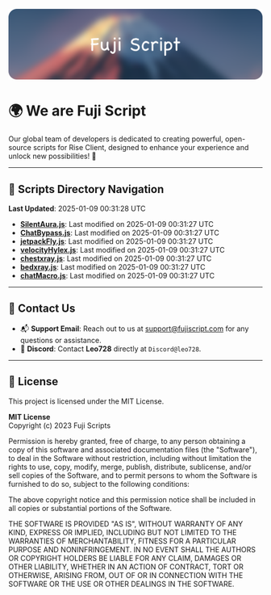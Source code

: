 ![Banner](.github/b.webp)

# 🌍 **We are Fuji Script**

Our global team of developers is dedicated to creating powerful, open-source scripts for Rise Client, designed to enhance your experience and unlock new possibilities! 🌟

---
<!-- SCRIPTS_NAVIGATION_START -->
## 📂 **Scripts Directory Navigation**

**Last Updated**: 2025-01-09 00:31:28 UTC

- **[SilentAura.js](scripts/SilentAura.js)**: Last modified on 2025-01-09 00:31:27 UTC
- **[ChatBypass.js](scripts/ChatBypass.js)**: Last modified on 2025-01-09 00:31:27 UTC
- **[jetpackFly.js](scripts/jetpackFly.js)**: Last modified on 2025-01-09 00:31:27 UTC
- **[velocityHylex.js](scripts/velocityHylex.js)**: Last modified on 2025-01-09 00:31:27 UTC
- **[chestxray.js](scripts/chestxray.js)**: Last modified on 2025-01-09 00:31:27 UTC
- **[bedxray.js](scripts/bedxray.js)**: Last modified on 2025-01-09 00:31:27 UTC
- **[chatMacro.js](scripts/chatMacro.js)**: Last modified on 2025-01-09 00:31:27 UTC

<!-- SCRIPTS_NAVIGATION_END -->

---

## 💬 **Contact Us**  
- 📬 **Support Email**: Reach out to us at [support@fujiscript.com](mailto:support@fujiscript.com) for any questions or assistance.  
- 💬 **Discord**: Contact **Leo728** directly at `Discord@leo728`.

---

## 📜 **License**

This project is licensed under the MIT License.  

**MIT License**  
Copyright (c) 2023 Fuji Scripts  

Permission is hereby granted, free of charge, to any person obtaining a copy of this software and associated documentation files (the "Software"), to deal in the Software without restriction, including without limitation the rights to use, copy, modify, merge, publish, distribute, sublicense, and/or sell copies of the Software, and to permit persons to whom the Software is furnished to do so, subject to the following conditions:  

The above copyright notice and this permission notice shall be included in all copies or substantial portions of the Software.  

THE SOFTWARE IS PROVIDED "AS IS", WITHOUT WARRANTY OF ANY KIND, EXPRESS OR IMPLIED, INCLUDING BUT NOT LIMITED TO THE WARRANTIES OF MERCHANTABILITY, FITNESS FOR A PARTICULAR PURPOSE AND NONINFRINGEMENT. IN NO EVENT SHALL THE AUTHORS OR COPYRIGHT HOLDERS BE LIABLE FOR ANY CLAIM, DAMAGES OR OTHER LIABILITY, WHETHER IN AN ACTION OF CONTRACT, TORT OR OTHERWISE, ARISING FROM, OUT OF OR IN CONNECTION WITH THE SOFTWARE OR THE USE OR OTHER DEALINGS IN THE SOFTWARE.  
